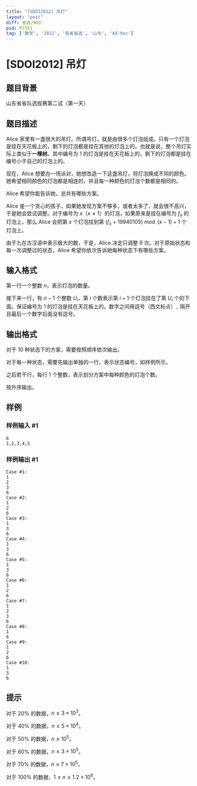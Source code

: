 ```yaml
---
title: "[SDOI2012] 吊灯"
layout: "post"
diff: 省选/NOI-
pid: P2351
tag: ['数学', '2012', '各省省选', '山东', 'Ad-hoc']
---
```

# [SDOI2012] 吊灯
## 题目背景

山东省省队选拔赛第二试（第一天）

## 题目描述

Alice 家里有一盏很大的吊灯。所谓吊灯，就是由很多个灯泡组成。只有一个灯泡是挂在天花板上的，剩下的灯泡都是挂在其他的灯泡上的。也就是说，整个吊灯实际上类似于**一棵树**。其中编号为 $1$ 的灯泡是挂在天花板上的，剩下的灯泡都是挂在编号小于自己的灯泡上的。

现在，Alice 想要办一场派对，她想改造一下这盏吊灯，将灯泡换成不同的颜色。她希望相同颜色的灯泡都是相连的，并且每一种颜色的灯泡个数都是相同的。

Alice 希望你能告诉她，总共有哪些方案。

Alice 是一个贪心的孩子，如果她发现方案不够多，或者太多了，就会很不高兴，于是她会尝试调整。对于编号为 $x$（$x\neq 1$）的灯泡，如果原来是挂在编号为 $f_x$ 的灯泡上，那么 Alice 会把第 $x$ 个灯泡挂到第 $(f_x + 19940105)\bmod (x-1) + 1$ 个灯泡上。

由于九在古汉语中表示极大的数，于是，Alice 决定只调整 $9$ 次。对于原始状态和每一次调整过的状态，Alice 希望你依次告诉她每种状态下有哪些方案。

## 输入格式

第一行一个整数 $n$，表示灯泡的数量。

接下来一行，有 $n-1$ 个整数 $U_i$，第 $i$ 个数表示第 $i+1$ 个灯泡挂在了第 $U_i$ 个的下面。保证编号为 $1$ 的灯泡是挂在天花板上的。数字之间用逗号（西文标点）`,` 隔开且最后一个数字后面没有逗号。

## 输出格式

对于 $10$ 种状态下的方案，需要按照顺序依次输出。

对于每一种状态，需要先输出单独的一行，表示状态编号，如样例所示。

之后若干行，每行 $1$ 个整数，表示划分方案中每种颜色的灯泡个数。

按升序输出。

## 样例

### 样例输入 #1
```
6
1,2,3,4,5
```
### 样例输出 #1
```
Case #1:
1
2
3
6
Case #2:
1
2
6
Case #3:
1
3
6
Case #4:
1
3
6
Case #5:
1
3
6
Case #6:
1
2
6
Case #7:
1
2
3
6
Case #8:
1
6
Case #9:
1
2
6
Case #10:
1
3
6
```
## 提示

对于 $20\%$ 的数据，$n\leq 3\times 10^3$。

对于 $40\%$ 的数据，$n\leq 5\times 10^4$。

对于 $50\%$ 的数据，$n\leq 10^5$。

对于 $60\%$ 的数据，$n\leq 3\times 10^5$。

对于 $70\%$ 的数据，$n\leq 7\times 10^5$。

对于 $100\%$ 的数据，$1\leq n\leq 1.2\times 10^6$。

